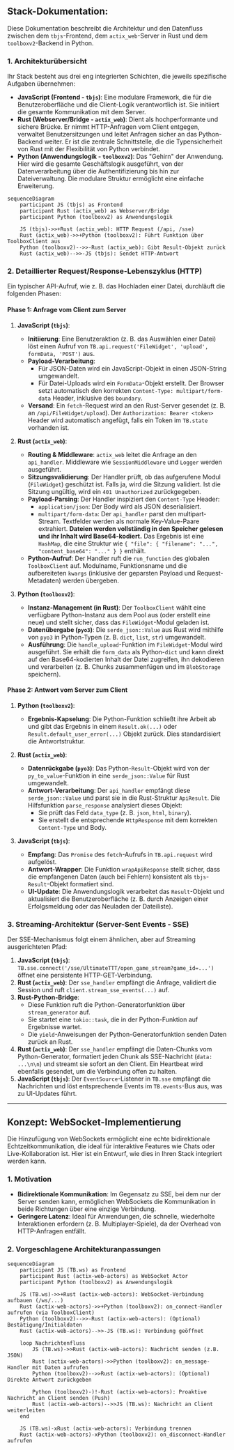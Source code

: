 ## Stack-Dokumentation:

Diese Dokumentation beschreibt die Architektur und den Datenfluss zwischen dem `tbjs`-Frontend, dem `actix_web`-Server in Rust und dem `toolboxv2`-Backend in Python.

### 1. Architekturübersicht

Ihr Stack besteht aus drei eng integrierten Schichten, die jeweils spezifische Aufgaben übernehmen:

*   **JavaScript (Frontend - `tbjs`)**: Eine modulare Framework, die für die Benutzeroberfläche und die Client-Logik verantwortlich ist. Sie initiiert die gesamte Kommunikation mit dem Server.
*   **Rust (Webserver/Bridge - `actix_web`)**: Dient als hochperformante und sichere Brücke. Er nimmt HTTP-Anfragen vom Client entgegen, verwaltet Benutzersitzungen und leitet Anfragen sicher an das Python-Backend weiter. Er ist die zentrale Schnittstelle, die die Typensicherheit von Rust mit der Flexibilität von Python verbindet.
*   **Python (Anwendungslogik - `toolboxv2`)**: Das "Gehirn" der Anwendung. Hier wird die gesamte Geschäftslogik ausgeführt, von der Datenverarbeitung über die Authentifizierung bis hin zur Dateiverwaltung. Die modulare Struktur ermöglicht eine einfache Erweiterung.

```mermaid
sequenceDiagram
    participant JS (tbjs) as Frontend
    participant Rust (actix_web) as Webserver/Bridge
    participant Python (toolboxv2) as Anwendungslogik

    JS (tbjs)->>+Rust (actix_web): HTTP Request (/api, /sse)
    Rust (actix_web)->>+Python (toolboxv2): Führt Funktion über ToolboxClient aus
    Python (toolboxv2)-->>-Rust (actix_web): Gibt Result-Objekt zurück
    Rust (actix_web)-->>-JS (tbjs): Sendet HTTP-Antwort
```

### 2. Detaillierter Request/Response-Lebenszyklus (HTTP)

Ein typischer API-Aufruf, wie z. B. das Hochladen einer Datei, durchläuft die folgenden Phasen:

#### Phase 1: Anfrage vom Client zum Server

1.  **JavaScript (`tbjs`)**:
    *   **Initiierung**: Eine Benutzeraktion (z. B. das Auswählen einer Datei) löst einen Aufruf von `TB.api.request('FileWidget', 'upload', formData, 'POST')` aus.
    *   **Payload-Verarbeitung**:
        *   Für JSON-Daten wird ein JavaScript-Objekt in einen JSON-String umgewandelt.
        *   Für Datei-Uploads wird ein `FormData`-Objekt erstellt. Der Browser setzt automatisch den korrekten `Content-Type: multipart/form-data` Header, inklusive des `boundary`.
    *   **Versand**: Ein `fetch`-Request wird an den Rust-Server gesendet (z. B. an `/api/FileWidget/upload`). Der `Authorization: Bearer <token>` Header wird automatisch angefügt, falls ein Token im `TB.state` vorhanden ist.

2.  **Rust (`actix_web`)**:
    *   **Routing & Middleware**: `actix_web` leitet die Anfrage an den `api_handler`. Middleware wie `SessionMiddleware` und `Logger` werden ausgeführt.
    *   **Sitzungsvalidierung**: Der Handler prüft, ob das aufgerufene Modul (`FileWidget`) geschützt ist. Falls ja, wird die Sitzung validiert. Ist die Sitzung ungültig, wird ein `401 Unauthorized` zurückgegeben.
    *   **Payload-Parsing**: Der Handler inspiziert den `Content-Type` Header:
        *   `application/json`: Der Body wird als JSON deserialisiert.
        *   `multipart/form-data`: Der `api_handler` parst den multipart-Stream. Textfelder werden als normale Key-Value-Paare extrahiert. **Dateien werden vollständig in den Speicher gelesen und ihr Inhalt wird Base64-kodiert.** Das Ergebnis ist eine `HashMap`, die eine Struktur wie `{ "file": { "filename": "...", "content_base64": "..." } }` enthält.
    *   **Python-Aufruf**: Der Handler ruft die `run_function` des globalen `ToolboxClient` auf. Modulname, Funktionsname und die aufbereiteten `kwargs` (inklusive der geparsten Payload und Request-Metadaten) werden übergeben.

3.  **Python (`toolboxv2`)**:
    *   **Instanz-Management (in Rust)**: Der `ToolboxClient` wählt eine verfügbare Python-Instanz aus dem Pool aus (oder erstellt eine neue) und stellt sicher, dass das `FileWidget`-Modul geladen ist.
    *   **Datenübergabe (`pyo3`)**: Die `serde_json::Value` aus Rust wird mithilfe von `pyo3` in Python-Typen (z. B. `dict`, `list`, `str`) umgewandelt.
    *   **Ausführung**: Die `handle_upload`-Funktion im `FileWidget`-Modul wird ausgeführt. Sie erhält die `form_data` als Python-`dict` und kann direkt auf den Base64-kodierten Inhalt der Datei zugreifen, ihn dekodieren und verarbeiten (z. B. Chunks zusammenfügen und im `BlobStorage` speichern).

#### Phase 2: Antwort vom Server zum Client

1.  **Python (`toolboxv2`)**:
    *   **Ergebnis-Kapselung**: Die Python-Funktion schließt ihre Arbeit ab und gibt das Ergebnis in einem `Result.ok(...)` oder `Result.default_user_error(...)` Objekt zurück. Dies standardisiert die Antwortstruktur.

2.  **Rust (`actix_web`)**:
    *   **Datenrückgabe (`pyo3`)**: Das Python-`Result`-Objekt wird von der `py_to_value`-Funktion in eine `serde_json::Value` für Rust umgewandelt.
    *   **Antwort-Verarbeitung**: Der `api_handler` empfängt diese `serde_json::Value` und parst sie in die Rust-Struktur `ApiResult`. Die Hilfsfunktion `parse_response` analysiert dieses Objekt:
        *   Sie prüft das Feld `data_type` (z. B. `json`, `html`, `binary`).
        *   Sie erstellt die entsprechende `HttpResponse` mit dem korrekten `Content-Type` und Body.

3.  **JavaScript (`tbjs`)**:
    *   **Empfang**: Das `Promise` des `fetch`-Aufrufs in `TB.api.request` wird aufgelöst.
    *   **Antwort-Wrapper**: Die Funktion `wrapApiResponse` stellt sicher, dass die empfangenen Daten (auch bei Fehlern) konsistent als `tbjs`-`Result`-Objekt formatiert sind.
    *   **UI-Update**: Die Anwendungslogik verarbeitet das `Result`-Objekt und aktualisiert die Benutzeroberfläche (z. B. durch Anzeigen einer Erfolgsmeldung oder das Neuladen der Dateiliste).

### 3. Streaming-Architektur (Server-Sent Events - SSE)

Der SSE-Mechanismus folgt einem ähnlichen, aber auf Streaming ausgerichteten Pfad:

1.  **JavaScript (`tbjs`)**: `TB.sse.connect('/sse/UltimateTTT/open_game_stream?game_id=...')` öffnet eine persistente HTTP-GET-Verbindung.
2.  **Rust (`actix_web`)**: Der `sse_handler` empfängt die Anfrage, validiert die Session und ruft `client.stream_sse_events(...)` auf.
3.  **Rust-Python-Bridge**:
    *   Diese Funktion ruft die Python-Generatorfunktion über `stream_generator` auf.
    *   Sie startet eine `tokio::task`, die in der Python-Funktion auf Ergebnisse wartet.
    *   Die `yield`-Anweisungen der Python-Generatorfunktion senden Daten zurück an Rust.
4.  **Rust (`actix_web`)**: Der `sse_handler` empfängt die Daten-Chunks vom Python-Generator, formatiert jeden Chunk als SSE-Nachricht (`data: ...\n\n`) und streamt sie sofort an den Client. Ein Heartbeat wird ebenfalls gesendet, um die Verbindung offen zu halten.
5.  **JavaScript (`tbjs`)**: Der `EventSource`-Listener in `TB.sse` empfängt die Nachrichten und löst entsprechende Events im `TB.events`-Bus aus, was zu UI-Updates führt.

***

## Konzept: WebSocket-Implementierung

Die Hinzufügung von WebSockets ermöglicht eine echte bidirektionale Echtzeitkommunikation, die ideal für interaktive Features wie Chats oder Live-Kollaboration ist. Hier ist ein Entwurf, wie dies in Ihren Stack integriert werden kann.

### 1. Motivation

*   **Bidirektionale Kommunikation**: Im Gegensatz zu SSE, bei dem nur der Server senden kann, ermöglichen WebSockets die Kommunikation in beide Richtungen über eine einzige Verbindung.
*   **Geringere Latenz**: Ideal für Anwendungen, die schnelle, wiederholte Interaktionen erfordern (z. B. Multiplayer-Spiele), da der Overhead von HTTP-Anfragen entfällt.

### 2. Vorgeschlagene Architekturanpassungen

```mermaid
sequenceDiagram
    participant JS (TB.ws) as Frontend
    participant Rust (actix-web-actors) as WebSocket Actor
    participant Python (toolboxv2) as Anwendungslogik

    JS (TB.ws)->>+Rust (actix-web-actors): WebSocket-Verbindung aufbauen (/ws/...)
    Rust (actix-web-actors)->>+Python (toolboxv2): on_connect-Handler aufrufen (via ToolboxClient)
    Python (toolboxv2)-->>-Rust (actix-web-actors): (Optional) Bestätigung/Initialdaten
    Rust (actix-web-actors)-->>-JS (TB.ws): Verbindung geöffnet

    loop Nachrichtenfluss
        JS (TB.ws)->>Rust (actix-web-actors): Nachricht senden (z.B. JSON)
        Rust (actix-web-actors)->>Python (toolboxv2): on_message-Handler mit Daten aufrufen
        Python (toolboxv2)-->>Rust (actix-web-actors): (Optional) Direkte Antwort zurückgeben

        Python (toolboxv2)-)!-Rust (actix-web-actors): Proaktive Nachricht an Client senden (Push)
        Rust (actix-web-actors)-->>JS (TB.ws): Nachricht an Client weiterleiten
    end

    JS (TB.ws)-xRust (actix-web-actors): Verbindung trennen
    Rust (actix-web-actors)-xPython (toolboxv2): on_disconnect-Handler aufrufen
```
